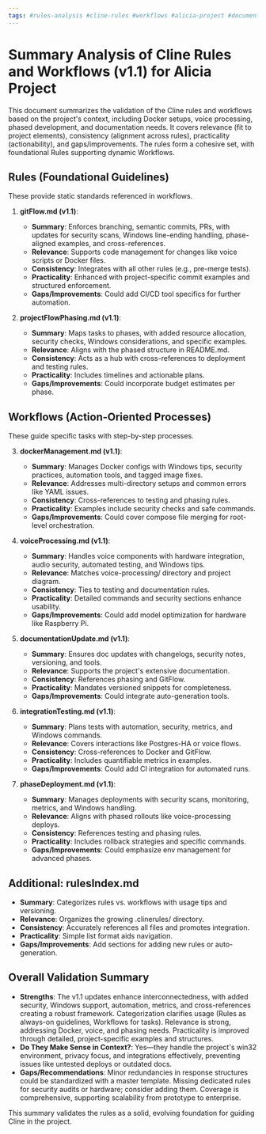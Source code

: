 ```yaml
---
tags: #rules-analysis #cline-rules #workflows #alicia-project #documentation #validation
---
```


# Summary Analysis of Cline Rules and Workflows (v1.1) for Alicia Project

This document summarizes the validation of the Cline rules and workflows based on the project's context, including Docker setups, voice processing, phased development, and documentation needs. It covers relevance (fit to project elements), consistency (alignment across rules), practicality (actionability), and gaps/improvements. The rules form a cohesive set, with foundational Rules supporting dynamic Workflows.

## Rules (Foundational Guidelines)
These provide static standards referenced in workflows.

1. **gitFlow.md (v1.1)**:
   - **Summary**: Enforces branching, semantic commits, PRs, with updates for security scans, Windows line-ending handling, phase-aligned examples, and cross-references.
   - **Relevance**: Supports code management for changes like voice scripts or Docker files.
   - **Consistency**: Integrates with all other rules (e.g., pre-merge tests).
   - **Practicality**: Enhanced with project-specific commit examples and structured enforcement.
   - **Gaps/Improvements**: Could add CI/CD tool specifics for further automation.

2. **projectFlowPhasing.md (v1.1)**:
   - **Summary**: Maps tasks to phases, with added resource allocation, security checks, Windows considerations, and specific examples.
   - **Relevance**: Aligns with the phased structure in README.md.
   - **Consistency**: Acts as a hub with cross-references to deployment and testing rules.
   - **Practicality**: Includes timelines and actionable plans.
   - **Gaps/Improvements**: Could incorporate budget estimates per phase.

## Workflows (Action-Oriented Processes)
These guide specific tasks with step-by-step processes.

3. **dockerManagement.md (v1.1)**:
   - **Summary**: Manages Docker configs with Windows tips, security practices, automation tools, and tagged image fixes.
   - **Relevance**: Addresses multi-directory setups and common errors like YAML issues.
   - **Consistency**: Cross-references to testing and phasing rules.
   - **Practicality**: Examples include security checks and safe commands.
   - **Gaps/Improvements**: Could cover compose file merging for root-level orchestration.

4. **voiceProcessing.md (v1.1)**:
   - **Summary**: Handles voice components with hardware integration, audio security, automated testing, and Windows tips.
   - **Relevance**: Matches voice-processing/ directory and project diagram.
   - **Consistency**: Ties to testing and documentation rules.
   - **Practicality**: Detailed commands and security sections enhance usability.
   - **Gaps/Improvements**: Could add model optimization for hardware like Raspberry Pi.

5. **documentationUpdate.md (v1.1)**:
   - **Summary**: Ensures doc updates with changelogs, security notes, versioning, and tools.
   - **Relevance**: Supports the project's extensive documentation.
   - **Consistency**: References phasing and GitFlow.
   - **Practicality**: Mandates versioned snippets for completeness.
   - **Gaps/Improvements**: Could integrate auto-generation tools.

6. **integrationTesting.md (v1.1)**:
   - **Summary**: Plans tests with automation, security, metrics, and Windows commands.
   - **Relevance**: Covers interactions like Postgres-HA or voice flows.
   - **Consistency**: Cross-references to Docker and GitFlow.
   - **Practicality**: Includes quantifiable metrics in examples.
   - **Gaps/Improvements**: Could add CI integration for automated runs.

7. **phaseDeployment.md (v1.1)**:
   - **Summary**: Manages deployments with security scans, monitoring, metrics, and Windows handling.
   - **Relevance**: Aligns with phased rollouts like voice-processing deploys.
   - **Consistency**: References testing and phasing rules.
   - **Practicality**: Includes rollback strategies and specific commands.
   - **Gaps/Improvements**: Could emphasize env management for advanced phases.

## Additional: rulesIndex.md
- **Summary**: Categorizes rules vs. workflows with usage tips and versioning.
- **Relevance**: Organizes the growing .clinerules/ directory.
- **Consistency**: Accurately references all files and promotes integration.
- **Practicality**: Simple list format aids navigation.
- **Gaps/Improvements**: Add sections for adding new rules or auto-generation.

## Overall Validation Summary
- **Strengths**: The v1.1 updates enhance interconnectedness, with added security, Windows support, automation, metrics, and cross-references creating a robust framework. Categorization clarifies usage (Rules as always-on guidelines, Workflows for tasks). Relevance is strong, addressing Docker, voice, and phasing needs. Practicality is improved through detailed, project-specific examples and structures.
- **Do They Make Sense in Context?**: Yes—they handle the project's win32 environment, privacy focus, and integrations effectively, preventing issues like untested deploys or outdated docs.
- **Gaps/Recommendations**: Minor redundancies in response structures could be standardized with a master template. Missing dedicated rules for security audits or hardware; consider adding them. Coverage is comprehensive, supporting scalability from prototype to enterprise.

This summary validates the rules as a solid, evolving foundation for guiding Cline in the project.
